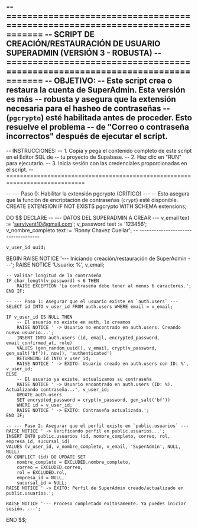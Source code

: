 -- =============================================================================
-- SCRIPT DE CREACIÓN/RESTAURACIÓN DE USUARIO SUPERADMIN (VERSIÓN 3 - ROBUSTA)
-- =============================================================================
-- OBJETIVO:
-- Este script crea o restaura la cuenta de SuperAdmin. Esta versión es más
-- robusta y asegura que la extensión necesaria para el hasheo de contraseñas
-- (`pgcrypto`) esté habilitada antes de proceder. Esto resuelve el problema
-- de "Correo o contraseña incorrectos" después de ejecutar el script.
--
-- INSTRUCCIONES:
-- 1. Copia y pega el contenido completo de este script en el Editor SQL de
--    tu proyecto de Supabase.
-- 2. Haz clic en "RUN" para ejecutarlo.
-- 3. Inicia sesión con las credenciales proporcionadas en el script.
-- =============================================================================

-- --- Paso 0: Habilitar la extensión pgcrypto (CRÍTICO) ---
-- Esto asegura que la función de encriptación de contraseñas (`crypt`) esté disponible.
CREATE EXTENSION IF NOT EXISTS pgcrypto WITH SCHEMA extensions;

DO $$
DECLARE
    -- --- DATOS DEL SUPERADMIN A CREAR ---
    v_email text           := 'servivent10@gmail.com';
    v_password text        := '123456';
    v_nombre_completo text := 'Ronny Chavez Cuellar';
    -- ------------------------------------

    v_user_id uuid;
BEGIN
    RAISE NOTICE '--- Iniciando creación/restauración de SuperAdmin ---';
    RAISE NOTICE 'Usuario: %', v_email;

    -- Validar longitud de la contraseña
    IF char_length(v_password) < 6 THEN
        RAISE EXCEPTION 'La contraseña debe tener al menos 6 caracteres.';
    END IF;

    -- --- Paso 1: Asegurar que el usuario existe en `auth.users` ---
    SELECT id INTO v_user_id FROM auth.users WHERE email = v_email;

    IF v_user_id IS NULL THEN
        -- El usuario no existe en auth, lo creamos
        RAISE NOTICE ' -> Usuario no encontrado en auth.users. Creando nuevo usuario...';
        INSERT INTO auth.users (id, email, encrypted_password, email_confirmed_at, role)
        VALUES (gen_random_uuid(), v_email, crypt(v_password, gen_salt('bf')), now(), 'authenticated')
        RETURNING id INTO v_user_id;
        RAISE NOTICE ' -> ÉXITO: Usuario creado en auth.users con ID: %', v_user_id;
    ELSE
        -- El usuario ya existe, actualizamos su contraseña
        RAISE NOTICE ' -> Usuario encontrado en auth.users (ID: %). Actualizando contraseña...', v_user_id;
        UPDATE auth.users
        SET encrypted_password = crypt(v_password, gen_salt('bf'))
        WHERE id = v_user_id;
        RAISE NOTICE ' -> ÉXITO: Contraseña actualizada.';
    END IF;

    -- --- Paso 2: Asegurar que el perfil existe en `public.usuarios` ---
    RAISE NOTICE ' -> Verificando perfil en public.usuarios...';
    INSERT INTO public.usuarios (id, nombre_completo, correo, rol, empresa_id, sucursal_id)
    VALUES (v_user_id, v_nombre_completo, v_email, 'SuperAdmin', NULL, NULL)
    ON CONFLICT (id) DO UPDATE SET
        nombre_completo = EXCLUDED.nombre_completo,
        correo = EXCLUDED.correo,
        rol = EXCLUDED.rol,
        empresa_id = NULL,
        sucursal_id = NULL;
    RAISE NOTICE ' -> ÉXITO: Perfil de SuperAdmin creado/actualizado en public.usuarios.';

    RAISE NOTICE '--- Proceso completado exitosamente. Ya puedes iniciar sesión. ---';

END $$;